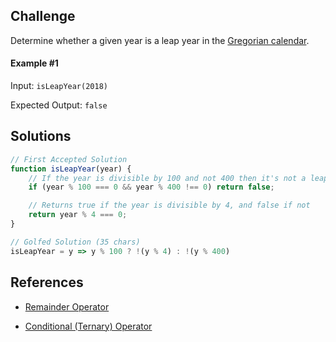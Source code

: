 ## Challenge

Determine whether a given year is a leap year in the [Gregorian calendar](https://en.wikipedia.org/wiki/Leap_year#Gregorian_calendar).

#### Example #1

Input: `isLeapYear(2018)`

Expected Output: `false`

## Solutions

```js
// First Accepted Solution
function isLeapYear(year) {
    // If the year is divisible by 100 and not 400 then it's not a leap year
    if (year % 100 === 0 && year % 400 !== 0) return false;

    // Returns true if the year is divisible by 4, and false if not
    return year % 4 === 0;
}
```

```js
// Golfed Solution (35 chars)
isLeapYear = y => y % 100 ? !(y % 4) : !(y % 400)
```

## References

- [Remainder Operator](https://developer.mozilla.org/en-US/docs/Web/JavaScript/Reference/Operators/Remainder)

- [Conditional (Ternary) Operator](https://developer.mozilla.org/en-US/docs/Web/JavaScript/Reference/Operators/Conditional_Operator)